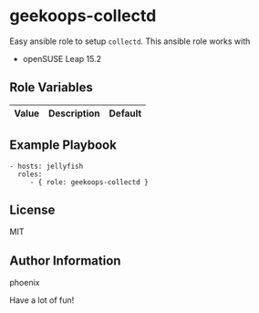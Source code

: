 # geekoops-collectd

Easy ansible role to setup `collectd`. This ansible role works with

- openSUSE Leap 15.2


## Role Variables

| Value | Description | Default |
|-------|-------------|---------|


## Example Playbook

    - hosts: jellyfish
      roles:
         - { role: geekoops-collectd }

## License

MIT

## Author Information

phoenix

Have a lot of fun!

